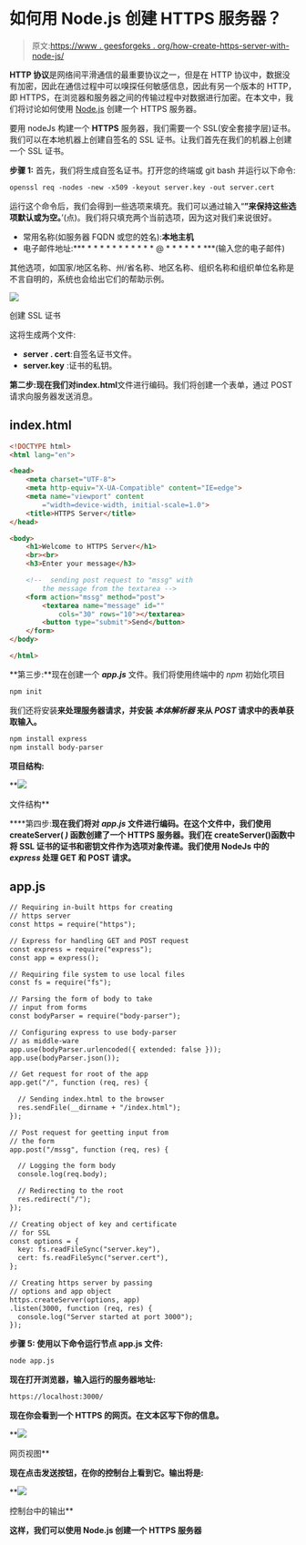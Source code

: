 # 如何用 Node.js 创建 HTTPS 服务器？

> 原文:[https://www . geesforgeks . org/how-create-https-server-with-node-js/](https://www.geeksforgeeks.org/how-to-create-https-server-with-node-js/)

**HTTP 协议**是网络间平滑通信的最重要协议之一，但是在 HTTP 协议中，数据没有加密，因此在通信过程中可以嗅探任何敏感信息，因此有另一个版本的 HTTP，即 HTTPS，在浏览器和服务器之间的传输过程中对数据进行加密。在本文中，我们将讨论如何使用 [Node.js](https://www.geeksforgeeks.org/nodejs-tutorials/) 创建一个 HTTPS 服务器。

要用 nodeJs 构建一个 **HTTPS** 服务器，我们需要一个 SSL(安全套接字层)证书。我们可以在本地机器上创建自签名的 SSL 证书。让我们首先在我们的机器上创建一个 SSL 证书。

**步骤 1:** 首先，我们将生成自签名证书。打开您的终端或 git bash 并运行以下命令:

```html
openssl req -nodes -new -x509 -keyout server.key -out server.cert
```

运行这个命令后，我们会得到一些选项来填充。我们可以通过输入“**”来保持这些选项默认或为空。**’(点)。我们将只填充两个当前选项，因为这对我们来说很好。

*   常用名称(如服务器 FQDN 或您的姓名):**本地主机**
*   电子邮件地址:*** * * * * * * * * * * * @ * * * * * * ***(输入您的电子邮件)

其他选项，如国家/地区名称、州/省名称、地区名称、组织名称和组织单位名称是不言自明的，系统也会给出它们的帮助示例。

![](img/ca7855cd9f7c497ee7bdeb8ff3c160b0.png)

创建 SSL 证书

这将生成两个文件:

*   ***s*****erver . cert**:自签名证书文件。
*   **server.key** :证书的私钥。

**第二步:**现在我们对**index.html**文件进行编码。我们将创建一个表单，通过 POST 请求向服务器发送消息。

## index.html

```html
<!DOCTYPE html>
<html lang="en">

<head>
    <meta charset="UTF-8">
    <meta http-equiv="X-UA-Compatible" content="IE=edge">
    <meta name="viewport" content
        ="width=device-width, initial-scale=1.0">
    <title>HTTPS Server</title>
</head>

<body>
    <h1>Welcome to HTTPS Server</h1>
    <br><br>
    <h3>Enter your message</h3>

    <!--  sending post request to "mssg" with 
        the message from the textarea -->
    <form action="mssg" method="post">
        <textarea name="message" id="" 
            cols="30" rows="10"></textarea>
        <button type="submit">Send</button>
    </form>
</body>

</html>
```

**第三步:**现在创建一个 ***app.js*** 文件。我们将使用终端中的 *npm* 初始化项目

```html
npm init
```

我们还将安装**来处理服务器请求，并安装 ***本体解析器*** 来从 *POST* 请求中的表单获取输入。**

```html
npm install express
npm install body-parser
```

****项目结构:****

**![](img/2da2303d86e35a1fddbf3742b554e397.png)

文件结构** 

****第四步:**现在我们将对 ***app.js*** 文件进行编码。在这个文件中，我们使用 createServer( *)* 函数创建了一个 HTTPS 服务器。我们在 createServer()函数中将 SSL 证书的证书和密钥文件作为选项对象传递。我们使用 NodeJs 中的 *express* 处理 GET 和 POST 请求。**

## **app.js**

```html
// Requiring in-built https for creating
// https server
const https = require("https");

// Express for handling GET and POST request
const express = require("express");
const app = express();

// Requiring file system to use local files
const fs = require("fs");

// Parsing the form of body to take
// input from forms
const bodyParser = require("body-parser");

// Configuring express to use body-parser
// as middle-ware
app.use(bodyParser.urlencoded({ extended: false }));
app.use(bodyParser.json());

// Get request for root of the app
app.get("/", function (req, res) {

  // Sending index.html to the browser
  res.sendFile(__dirname + "/index.html");
});

// Post request for geetting input from
// the form
app.post("/mssg", function (req, res) {

  // Logging the form body
  console.log(req.body);

  // Redirecting to the root
  res.redirect("/");
});

// Creating object of key and certificate
// for SSL
const options = {
  key: fs.readFileSync("server.key"),
  cert: fs.readFileSync("server.cert"),
};

// Creating https server by passing
// options and app object
https.createServer(options, app)
.listen(3000, function (req, res) {
  console.log("Server started at port 3000");
});
```

****步骤 5:** 使用以下命令运行**节点 app.js** 文件:**

```html
node app.js
```

****现在打开浏览器，输入运行的服务器地址:****

```html
https://localhost:3000/
```

**现在你会看到一个 HTTPS 的网页。在文本区写下你的信息。**

**![](img/d617f08911f465aed9052585d1038ff3.png)

网页视图** 

**现在点击发送按钮，在你的控制台上看到它。输出将是:**

**![](img/ab3ddbb1af7f3500b697d2ebba02be8f.png)

控制台中的输出** 

**这样，我们可以使用 Node.js 创建一个 HTTPS 服务器**